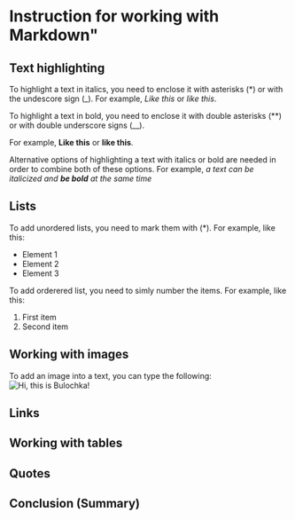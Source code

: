 # Instruction for working with Markdown"

## Text highlighting

To highlight a text in italics, you need to enclose it with asterisks (*) or with the undescore sign (_).
For example, *Like this* or _like this_.

To highlight a text in bold, you need to enclose it with double asterisks (**) or with double underscore signs (__).

For example, **Like this** or __like this__.

Alternative options of highlighting a text with italics or bold are needed in order to combine both of these options. 
For example, _a text can be italicized and **be bold** at the same time_ 

## Lists

To add unordered lists, you need to mark them with (*).
For example, like this:
* Element 1
* Element 2
* Element 3

To add orderered list, you need to simly number the items.
For example, like this:
1. First item
2. Second item

## Working with images

To add an image into a text, you can type the following:
![Hi, this is Bulochka!](bulochka.jpg)

## Links

## Working with tables

## Quotes

## Conclusion (Summary)